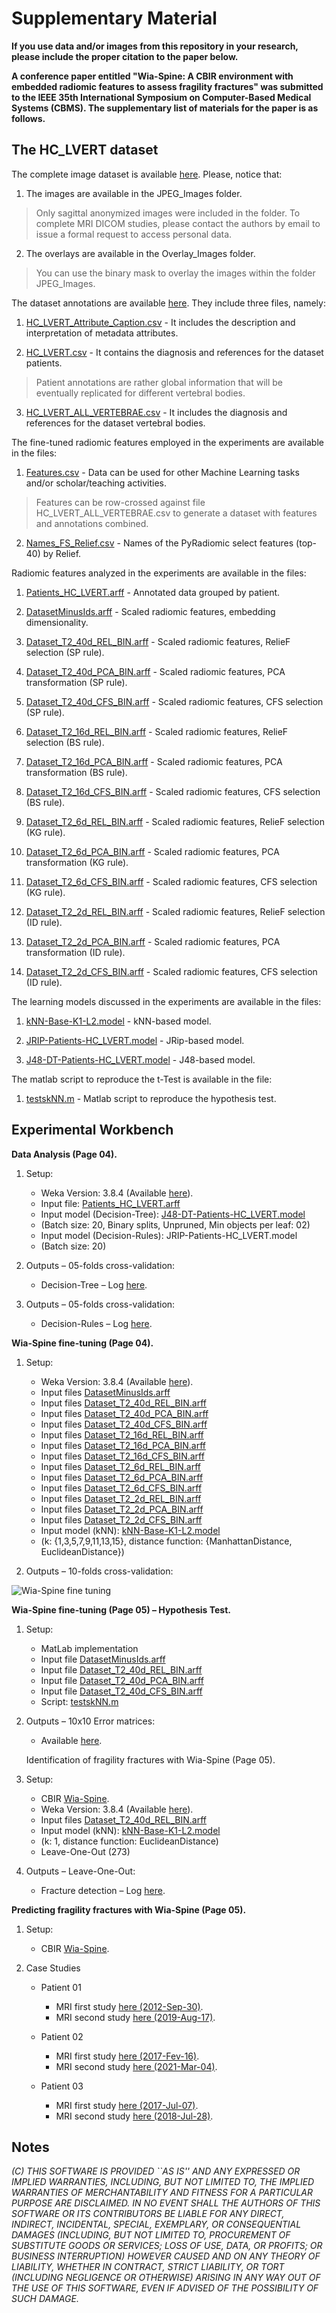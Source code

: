# Supplementary Material


**If you use data and/or images from this repository in your research, please include the proper citation to the paper below.**

**A conference paper entitled "Wia-Spine: A CBIR environment with embedded radiomic features to assess fragility fractures" was submitted to the IEEE 35th International Symposium on Computer-Based Medical Systems (CBMS). The supplementary list of materials for the paper is as follows.**


## The HC_LVERT dataset

The complete image dataset is available [here](https://github.com/marcosivni/wia-spine/blob/main/CBMS_Supplementary_Files/Images/Imgs.zip).
Please, notice that:


1. The images are available in the JPEG_Images folder.
> Only sagittal anonymized images were included in the folder. To complete MRI DICOM studies, please contact the authors by email to issue a formal request to access personal data.

2. The overlays are available in the Overlay_Images folder.
> You can use the binary mask to overlay the images within the folder JPEG_Images.

The dataset annotations are available [here](https://github.com/marcosivni/wia-spine/tree/main/CBMS_Supplementary_Files/HC_LVERT.csv). 
They include three files, namely:

1. [HC_LVERT_Attribute_Caption.csv](https://github.com/marcosivni/wia-spine/blob/main/CBMS_Supplementary_Files/Data/HC_LVERT_Attribute_Caption.csv) - It includes the description and interpretation of metadata attributes.

2. [HC_LVERT.csv](https://github.com/marcosivni/wia-spine/blob/main/CBMS_Supplementary_Files/Data/HC_LVERT.csv) - It contains the diagnosis and references for the dataset patients.
> Patient annotations are rather global information that will be eventually replicated for different vertebral bodies.

3. [HC_LVERT_ALL_VERTEBRAE.csv](https://github.com/marcosivni/wia-spine/blob/main/CBMS_Supplementary_Files/Data/HC_LVERT_ALL_VERTEBRAE.csv) - It includes the diagnosis and references for the dataset vertebral bodies.


The fine-tuned radiomic features employed in the experiments are available in the files:

1. [Features.csv](https://github.com/marcosivni/wia-spine/blob/main/CBMS_Supplementary_Files/Data/Features.csv) - Data can be used for other Machine Learning tasks and/or scholar/teaching activities.
> Features can be row-crossed against file HC_LVERT_ALL_VERTEBRAE.csv to generate a dataset with features and annotations combined.

2. [Names_FS_Relief.csv](https://github.com/marcosivni/wia-spine/blob/main/CBMS_Supplementary_Files/Data/Names_FS_Relief.csv) - Names of the PyRadiomic select features (top-40) by Relief.


Radiomic features analyzed in the experiments are available in the files:

1. [Patients_HC_LVERT.arff](https://github.com/marcosivni/wia-spine/blob/main/CBMS_Supplementary_Files/Data/Patients_HC_LVERT.arff) - Annotated data grouped by patient.

2. [DatasetMinusIds.arff](https://github.com/marcosivni/wia-spine/blob/main/CBMS_Supplementary_Files/Data/DatasetMinusIds.arff) - Scaled radiomic features, embedding dimensionality.

3. [Dataset_T2_40d_REL_BIN.arff](https://github.com/marcosivni/wia-spine/blob/main/CBMS_Supplementary_Files/Data/Dataset_T2_40d_REL_BIN.arff) - Scaled radiomic features, RelieF selection (SP rule).

4. [Dataset_T2_40d_PCA_BIN.arff](https://github.com/marcosivni/wia-spine/blob/main/CBMS_Supplementary_Files/Data/Dataset_T2_40d_PCA_BIN.arff) - Scaled radiomic features, PCA transformation (SP rule).

5. [Dataset_T2_40d_CFS_BIN.arff](https://github.com/marcosivni/wia-spine/blob/main/CBMS_Supplementary_Files/Data/Dataset_T2_40d_CFS_BIN.arff) - Scaled radiomic features, CFS selection (SP rule).

6. [Dataset_T2_16d_REL_BIN.arff](https://github.com/marcosivni/wia-spine/blob/main/CBMS_Supplementary_Files/Data/Dataset_T2_16d_REL_BIN.arff) - Scaled radiomic features, RelieF selection (BS rule).

7. [Dataset_T2_16d_PCA_BIN.arff](https://github.com/marcosivni/wia-spine/blob/main/CBMS_Supplementary_Files/Data/Dataset_T2_16d_PCA_BIN.arff) - Scaled radiomic features, PCA transformation (BS rule).

8. [Dataset_T2_16d_CFS_BIN.arff](https://github.com/marcosivni/wia-spine/blob/main/CBMS_Supplementary_Files/Data/Dataset_T2_16d_CFS_BIN.arff) - Scaled radiomic features, CFS selection (BS rule).

9. [Dataset_T2_6d_REL_BIN.arff](https://github.com/marcosivni/wia-spine/blob/main/CBMS_Supplementary_Files/Data/Dataset_T2_6d_REL_BIN.arff) - Scaled radiomic features, RelieF selection (KG rule).

10. [Dataset_T2_6d_PCA_BIN.arff](https://github.com/marcosivni/wia-spine/blob/main/CBMS_Supplementary_Files/Data/Dataset_T2_6d_PCA_BIN.arff) - Scaled radiomic features, PCA transformation (KG rule).

11. [Dataset_T2_6d_CFS_BIN.arff](https://github.com/marcosivni/wia-spine/blob/main/CBMS_Supplementary_Files/Data/Dataset_T2_6d_CFS_BIN.arff) - Scaled radiomic features, CFS selection (KG rule).

12. [Dataset_T2_2d_REL_BIN.arff](https://github.com/marcosivni/wia-spine/blob/main/CBMS_Supplementary_Files/Data/Dataset_T2_2d_REL_BIN.arff) - Scaled radiomic features, RelieF selection (ID rule).

13. [Dataset_T2_2d_PCA_BIN.arff](https://github.com/marcosivni/wia-spine/blob/main/CBMS_Supplementary_Files/Data/Dataset_T2_2d_PCA_BIN.arff) - Scaled radiomic features, PCA transformation (ID rule).

14. [Dataset_T2_2d_CFS_BIN.arff](https://github.com/marcosivni/wia-spine/blob/main/CBMS_Supplementary_Files/Data/Dataset_T2_2d_CFS_BIN.arff) - Scaled radiomic features, CFS selection (ID rule).



The learning models discussed in the experiments are available in the files:

1. [kNN-Base-K1-L2.model](https://github.com/marcosivni/wia-spine/blob/main/CBMS_Supplementary_Files/Test_Code/kNN-Base-K1-L2.model) - kNN-based model.

2. [JRIP-Patients-HC_LVERT.model](https://github.com/marcosivni/wia-spine/blob/main/CBMS_Supplementary_Files/Test_Code/JRIP-Patients-HC_LVERT.model) - JRip-based model.

3. [J48-DT-Patients-HC_LVERT.model](https://github.com/marcosivni/wia-spine/blob/main/CBMS_Supplementary_Files/Test_Code/J48-DT-Patients-HC_LVERT.model) - J48-based model.


The matlab script to reproduce the t-Test is available in the file:

1. [testskNN.m](https://github.com/marcosivni/wia-spine/blob/main/CBMS_Supplementary_Files/Test_Code/testskNN.m) - Matlab script to reproduce the hypothesis test.


## Experimental Workbench

**Data Analysis (Page 04).**

1. Setup:
    - Weka Version: 3.8.4 (Available [here](https://waikato.github.io/weka-wiki/)).
    - Input file: [Patients_HC_LVERT.arff](https://github.com/marcosivni/wia-spine/blob/main/CBMS_Supplementary_Files/Data/Patients_HC_LVERT.arff)
    - Input model (Decision-Tree): [J48-DT-Patients-HC_LVERT.model](https://github.com/marcosivni/wia-spine/blob/main/CBMS_Supplementary_Files/Test_Code/J48-DT-Patients-HC_LVERT.model)
    - (Batch size: 20, Binary splits, Unpruned, Min objects per leaf: 02)
    - Input model (Decision-Rules): JRIP-Patients-HC_LVERT.model
    - (Batch size: 20)

2. Outputs – 05-folds cross-validation:
    - Decision-Tree – Log [here](Results/Cross-Validated-DT-Patients_HC_LVERT.txt).

3. Outputs – 05-folds cross-validation:
    - Decision-Rules – Log [here](Results/Cross-Validated-DR-Patients_HC_LVERT.txt).
    
    
**Wia-Spine fine-tuning (Page 04).**


1.  Setup:
    - Weka Version: 3.8.4 (Available [here](https://waikato.github.io/weka-wiki/)).
    - Input files [DatasetMinusIds.arff](Data/DatasetMinusIds.arff)
    - Input files [Dataset_T2_40d_REL_BIN.arff](Data/Dataset_T2_40d_REL_BIN.arff)
    - Input files [Dataset_T2_40d_PCA_BIN.arff](Data/Dataset_T2_40d_PCA_BIN.arff)
    - Input files [Dataset_T2_40d_CFS_BIN.arff](Data/Dataset_T2_40d_CFS_BIN.arff)
    - Input files [Dataset_T2_16d_REL_BIN.arff](Data/Dataset_T2_16d_REL_BIN.arff)
    - Input files [Dataset_T2_16d_PCA_BIN.arff](Data/Dataset_T2_16d_PCA_BIN.arff)
    - Input files [Dataset_T2_16d_CFS_BIN.arff](Data/Dataset_T2_16d_CFS_BIN.arff)
    - Input files [Dataset_T2_6d_REL_BIN.arff](Data/Dataset_T2_6d_REL_BIN.arff)
    - Input files [Dataset_T2_6d_PCA_BIN.arff](Data/Dataset_T2_6d_PCA_BIN.arff)
    - Input files [Dataset_T2_6d_CFS_BIN.arff](Data/Dataset_T2_6d_CFS_BIN.arff)
    - Input files [Dataset_T2_2d_REL_BIN.arff](Data/Dataset_T2_2d_REL_BIN.arff)
    - Input files [Dataset_T2_2d_PCA_BIN.arff](Data/Dataset_T2_2d_PCA_BIN.arff)
    - Input files [Dataset_T2_2d_CFS_BIN.arff](Data/Dataset_T2_2d_CFS_BIN.arff)
    - Input model (kNN): [kNN-Base-K1-L2.model](Test_Code/kNN-Base-K1-L2.model)
    - (k: {1,3,5,7,9,11,13,15}, distance function: {ManhattanDistance, EuclideanDistance})

2. Outputs – 10-folds cross-validation:

![Wia-Spine fine tuning](Results/10fcv-Tuning.png)


**Wia-Spine fine-tuning (Page 05) – Hypothesis Test.**

1.  Setup:
    - MatLab implementation
    - Input file [DatasetMinusIds.arff](Data/DatasetMinusIds.arff)
    - Input file [Dataset_T2_40d_REL_BIN.arff](Data/Dataset_T2_40d_REL_BIN.arff)
    - Input file [Dataset_T2_40d_PCA_BIN.arff](Data/Dataset_T2_40d_PCA_BIN.arff)
    - Input file [Dataset_T2_40d_CFS_BIN.arff](Data/Dataset_T2_40d_CFS_BIN.arff)
    - Script: [testskNN.m](Test_Code/testskNN.m)
    
2. Outputs – 10x10 Error matrices:
    - Available [here](Results/ErrorMatrices.txt).
    

    Identification of fragility fractures with Wia-Spine (Page 05).

1.  Setup:
    - CBIR [Wia-Spine](https://github.com/marcosivni/WiaSpine).
    - Weka Version: 3.8.4 (Available [here](https://waikato.github.io/weka-wiki/)).
    - Input files [Dataset_T2_40d_REL_BIN.arff](Data/Dataset_T2_40d_REL_BIN.arff)
    - Input model (kNN): [kNN-Base-K1-L2.model](Test_Code/kNN-Base-K1-L2.model)
    - (k: 1, distance function: EuclideanDistance)
    - Leave-One-Out (273)

2. Outputs – Leave-One-Out:
    - Fracture detection – Log [here](Results/LeaveOneOutTunedCBIR.txt).
    

**Predicting fragility fractures with Wia-Spine (Page 05).**

1. Setup:
    - CBIR [Wia-Spine](https://github.com/marcosivni/WiaSpine).

2. Case Studies
    - Patient 01 
        - MRI first study [here (2012-Sep-30)](http://dicomlibrary.com?study=1.3.6.1.4.1.44316.6.102.1.2022030510732133.323727696100779931513).
        - MRI second study [here (2019-Aug-17)](http://dicomlibrary.com?study=1.3.6.1.4.1.44316.6.102.1.2022030414417364.481845788140780986600).
        
    - Patient 02
        - MRI first study [here (2017-Fev-16)](http://dicomlibrary.com?study=1.3.6.1.4.1.44316.6.102.1.20220304145716215.38374917099517736999).
        - MRI second study [here (2021-Mar-04)](http://dicomlibrary.com?study=1.3.6.1.4.1.44316.6.102.1.2022030415029515.418831532988894715682).
        
    - Patient 03
        - MRI first study [here (2017-Jul-07)](http://dicomlibrary.com?study=1.3.6.1.4.1.44316.6.102.1.20220304151932205.12250805085753514894).
        - MRI second study [here (2018-Jul-28)](http://dicomlibrary.com?study=1.3.6.1.4.1.44316.6.102.1.20220304151933481.20656500089457984122).
        

## Notes

_(C) THIS SOFTWARE IS PROVIDED ``AS IS'' AND ANY EXPRESSED OR IMPLIED WARRANTIES, INCLUDING, BUT NOT LIMITED TO, THE IMPLIED WARRANTIES OF MERCHANTABILITY AND FITNESS FOR A PARTICULAR PURPOSE ARE DISCLAIMED.  IN NO EVENT SHALL THE AUTHORS OF THIS SOFTWARE OR ITS CONTRIBUTORS BE LIABLE FOR ANY DIRECT, INDIRECT, INCIDENTAL, SPECIAL, EXEMPLARY, OR CONSEQUENTIAL DAMAGES (INCLUDING, BUT NOT LIMITED TO, PROCUREMENT OF SUBSTITUTE GOODS OR SERVICES; LOSS OF USE, DATA, OR PROFITS; OR BUSINESS INTERRUPTION) HOWEVER CAUSED AND ON ANY THEORY OF LIABILITY, WHETHER IN CONTRACT, STRICT LIABILITY, OR TORT (INCLUDING NEGLIGENCE OR OTHERWISE) ARISING IN ANY WAY OUT OF THE USE OF THIS SOFTWARE, EVEN IF ADVISED OF THE POSSIBILITY OF SUCH DAMAGE._

[//]: # (These are reference links used in the body of this note and get stripped out when the markdown processor does its job. There is no need to format it nicely because it shouldn't be seen. Thanks SO - http://stackoverflow.com/questions/4823468/store-comments-in-markdown-syntax)
